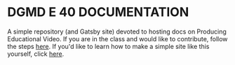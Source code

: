 # DGMD E 40 DOCUMENTATION

A simple repository (and Gatsby site) devoted to hosting docs on Producing Educational Video. If you are in the class and would like to contribute, follow the steps [here](). If you'd like to learn how to make a simple site like this yourself, click [here](/documentation/gatsby/how-to-build-this-site).